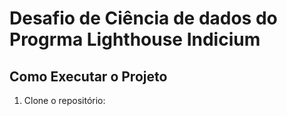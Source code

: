 # Desafio de Ciência de dados do Progrma Lighthouse Indicium 


## Como Executar o Projeto  

1. Clone o repositório:

